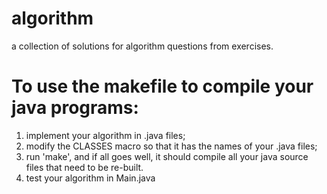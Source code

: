# algorithm
a collection of solutions for algorithm questions from exercises.

# To use the makefile to compile your java programs:
1. implement your algorithm in .java files;
2. modify the CLASSES macro so that it has the names of your .java files;
3. run 'make', and if all goes well, it should compile all your java source files that need to be re-built.
4. test your algorithm in Main.java
